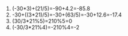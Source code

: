 1. (-30*3)+(21/5)=-90+4.2=-85.8
2. -30+((3*21)/5)=-30+(63/5)=-30+12.6=-17.4
3. (30/3*21%5)=210%5=0
4. (-30/3*21%4)=-210%4=-2
